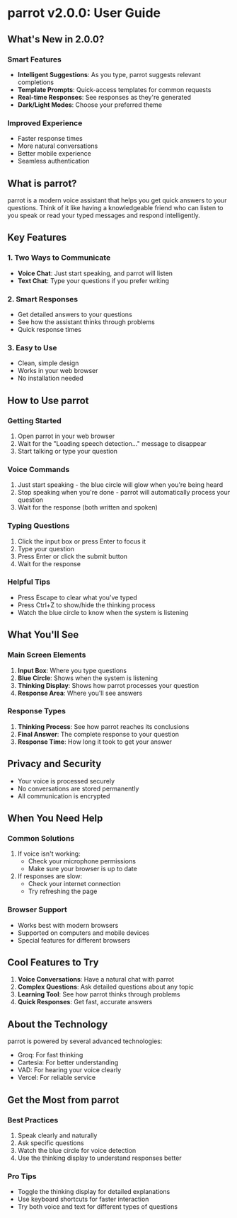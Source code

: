 # parrot v2.0.0: User Guide

## What's New in 2.0.0?

### Smart Features
- **Intelligent Suggestions**: As you type, parrot suggests relevant completions
- **Template Prompts**: Quick-access templates for common requests
- **Real-time Responses**: See responses as they're generated
- **Dark/Light Modes**: Choose your preferred theme

### Improved Experience
- Faster response times
- More natural conversations
- Better mobile experience
- Seamless authentication

## What is parrot?

parrot is a modern voice assistant that helps you get quick answers to your questions. Think of it like having a knowledgeable friend who can listen to you speak or read your typed messages and respond intelligently.

## Key Features

### 1. Two Ways to Communicate
- **Voice Chat**: Just start speaking, and parrot will listen
- **Text Chat**: Type your questions if you prefer writing

### 2. Smart Responses
- Get detailed answers to your questions
- See how the assistant thinks through problems
- Quick response times

### 3. Easy to Use
- Clean, simple design
- Works in your web browser
- No installation needed

## How to Use parrot

### Getting Started
1. Open parrot in your web browser
2. Wait for the "Loading speech detection..." message to disappear
3. Start talking or type your question

### Voice Commands
1. Just start speaking - the blue circle will glow when you're being heard
2. Stop speaking when you're done - parrot will automatically process your question
3. Wait for the response (both written and spoken)

### Typing Questions
1. Click the input box or press Enter to focus it
2. Type your question
3. Press Enter or click the submit button
4. Wait for the response

### Helpful Tips
- Press Escape to clear what you've typed
- Press Ctrl+Z to show/hide the thinking process
- Watch the blue circle to know when the system is listening

## What You'll See

### Main Screen Elements
1. **Input Box**: Where you type questions
2. **Blue Circle**: Shows when the system is listening
3. **Thinking Display**: Shows how parrot processes your question
4. **Response Area**: Where you'll see answers

### Response Types
1. **Thinking Process**: See how parrot reaches its conclusions
2. **Final Answer**: The complete response to your question
3. **Response Time**: How long it took to get your answer

## Privacy and Security
- Your voice is processed securely
- No conversations are stored permanently
- All communication is encrypted

## When You Need Help

### Common Solutions
1. If voice isn't working:
   - Check your microphone permissions
   - Make sure your browser is up to date
2. If responses are slow:
   - Check your internet connection
   - Try refreshing the page

### Browser Support
- Works best with modern browsers
- Supported on computers and mobile devices
- Special features for different browsers

## Cool Features to Try

1. **Voice Conversations**: Have a natural chat with parrot
2. **Complex Questions**: Ask detailed questions about any topic
3. **Learning Tool**: See how parrot thinks through problems
4. **Quick Responses**: Get fast, accurate answers

## About the Technology

parrot is powered by several advanced technologies:
- Groq: For fast thinking
- Cartesia: For better understanding
- VAD: For hearing your voice clearly
- Vercel: For reliable service

## Get the Most from parrot

### Best Practices
1. Speak clearly and naturally
2. Ask specific questions
3. Watch the blue circle for voice detection
4. Use the thinking display to understand responses better

### Pro Tips
- Toggle the thinking display for detailed explanations
- Use keyboard shortcuts for faster interaction
- Try both voice and text for different types of questions
